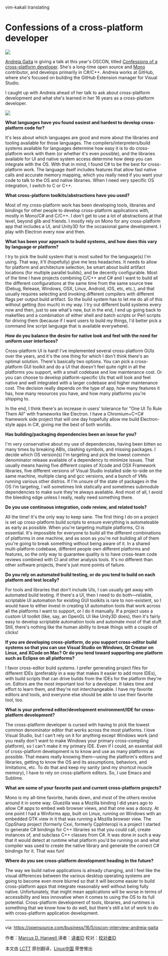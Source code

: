 vim-kakali translating



Confessions of a cross-platform developer
=============================================

![](https://opensource.com/sites/default/files/styles/image-full-size/public/images/business/business_clouds.png?itok=cucHuJnU)

[Andreia Gaita][1] is giving a talk at this year's OSCON, titled [Confessions of a cross-platform developer][2]. She's a long-time open source and [Mono][3] contributor, and develops primarily in C#/C++. Andreia works at GitHub, where she's focused on building the GitHub Extension manager for Visual Studio.

I caught up with Andreia ahead of her talk to ask about cross-platform development and what she's learned in her 16 years as a cross-platform developer.

![](https://opensource.com/sites/default/files/images/life/Interview%20banner%20Q%26A.png)

**What languages have you found easiest and hardest to develop cross-platform code for?**

It's less about which languages are good and more about the libraries and tooling available for those languages. The compilers/interpreters/build systems available for languages determine how easy it is to do cross-platform work with them (or whether it's even possible), and the libraries available for UI and native system access determine how deep you can integrate with the OS. With that in mind, I found C# to be the best for cross-platform work. The language itself includes features that allow fast native calls and accurate memory mapping, which you really need if you want your code to talk to the OS and native libraries. When I need very specific OS integration, I switch to C or C++.

**What cross-platform toolkits/abstractions have you used?** 

Most of my cross-platform work has been developing tools, libraries and bindings for other people to develop cross-platform applications with, mostly in Mono/C# and C/C++. I don't get to use a lot of abstractions at that level, beyond glib and friends. I mostly rely on Mono for any cross-platform app that includes a UI, and Unity3D for the occasional game development. I play with Electron every now and then.

**What has been your approach to build systems, and how does this vary by language or platform?** 

I try to pick the build system that is most suited for the language(s) I'm using. That way, it'll (hopefully) give me less headaches. It needs to allow for platform and architecture selection, be smart about build artifact locations (for multiple parallel builds), and be decently configurable. Most of the time I have projects combining C/C++ and C# and I want to build all the different configurations at the same time from the same source tree (Debug, Release, Windows, OSX, Linux, Android, iOS, etc, etc.), and that usually requires selecting and invoking different compilers with different flags per output build artifact. So the build system has to let me do all of this without getting (too much) in my way. I try out different build systems every now and then, just to see what's new, but in the end, I end up going back to makefiles and a combination of either shell and batch scripts or Perl scripts for driving them (because if I want users to build my things, I'd better pick a command line script language that is available everywhere).

**How do you balance the desire for native look and feel with the need for uniform user interfaces?** 

Cross-platform UI is hard! I've implemented several cross-platform GUIs over the years, and it's the one thing for which I don't think there's an optimal solution. There's basically two options. You can pick a cross-platform GUI toolkit and do a UI that doesn't feel quite right in all the platforms you support, with a small codebase and low maintenance cost. Or you can choose to develop platform-specific UIs that will look and feel native and well integrated with a larger codebase and higher maintenance cost. The decision really depends on the type of app, how many features it has, how many resources you have, and how many platforms you're shipping to.

In the end, I think there's an increase in users' tolerance for "One UI To Rule Them All" with frameworks like Electron. I have a Chromium+C+C# framework side project that will one day hopefully allow me build Electron-style apps in C#, giving me the best of both worlds.

**Has building/packaging dependencies been an issue for you?** 

I'm very conservative about my use of dependencies, having been bitten so many times by breaking ABIs, clashing symbols, and missing packages. I decide which OS version(s) I'm targeting and pick the lowest common denominator release available of a dependency to minimize issues. That usually means having five different copies of Xcode and OSX Framework libraries, five different versions of Visual Studio installed side-to-side on the same machine, multiple clang and gcc versions, and a bunch of VMs running various other distros. If I'm unsure of the state of packages in the OS I'm targeting, I will sometimes link statically and sometimes submodule dependencies to make sure they're always available. And most of all, I avoid the bleeding edge unless I really, really need something there.

**Do you use continuous integration, code review, and related tools?** 

All the time! It's the only way to keep sane. The first thing I do on a project is set up cross-platform build scripts to ensure everything is automateable as early as possible. When you're targeting multiple platforms, CI is essential. It's impossible for everyone to build all the different combinations of platforms in one machine, and as soon as you're not building all of them you're going to break something without being aware of it. In a shared multi-platform codebase, different people own different platforms and features, so the only way to guarantee quality is to have cross-team code reviews combined with CI and other analysis tools. It's no different than other software projects, there's just more points of failure.

**Do you rely on automated build testing, or do you tend to build on each platform and test locally?** 

For tools and libraries that don't include UIs, I can usually get away with automated build testing. If there's a UI, then I need to do both—reliable, scriptable UI automation for existing GUI toolkits is rare to non-existent, so I would have to either invest in creating UI automation tools that work across all the platforms I want to support, or I do it manually. If a project uses a custom UI toolkit (like, say, an OpenGL UI like Unity3D does), then it's fairly easy to develop scriptable automation tools and automate most of that stuff. Still, there's nothing like the human ability to break things with a couple of clicks!

**If you are developing cross-platform, do you support cross-editor build systems so that you can use Visual Studio on Windows, Qt Creator on Linux, and XCode on Mac? Or do you tend toward supporting one platform such as Eclipse on all platforms?** 

I favor cross-editor build systems. I prefer generating project files for different IDEs (preferably in a way that makes it easier to add more IDEs), with build scripts that can drive builds from the IDEs for the platform they're on. Editors are the most important tool for a developer. It takes time and effort to learn them, and they're not interchangeable. I have my favorite editors and tools, and everyone else should be able to use their favorite tool, too.

**What is your preferred editor/development environment/IDE for cross-platform development?** 

The cross-platform developer is cursed with having to pick the lowest common denominator editor that works across the most platforms. I love Visual Studio, but I can't rely on it for anything except Windows work (and you really don't want to make Windows your primary cross-compiling platform), so I can't make it my primary IDE. Even if I could, an essential skill of cross-platform development is to know and use as many platforms as possible. That means really knowing them—using the platform's editors and libraries, getting to know the OS and its assumptions, behaviors, and limitations, etc. To do that and keep my sanity (and my shortcut muscle memory), I have to rely on cross-platform editors. So, I use Emacs and Sublime.

**What are some of your favorite past and current cross-platform projects?** 

Mono is my all-time favorite, hands down, and most of the others revolve around it in some way. Gluezilla was a Mozilla binding I did years ago to allow C# apps to embed web browser views, and that one was a doozy. At one point I had a Winforms app, built on Linux, running on Windows with an embedded GTK view in it that was running a Mozilla browser view. The CppSharp project (formerly Cxxi, formerly CppInterop) is a project I started to generate C# bindings for C++ libraries so that you could call, create instances of, and subclass C++ classes from C#. It was done in such a way that it would detect at runtime what platform you'd be running on and what compiler was used to create the native library and generate the correct C# bindings for it. That was fun!

**Where do you see cross-platform development heading in the future?** 

The way we build native applications is already changing, and I feel like the visual differences between the various desktop operating systems are going to become even more blurred so that it will become easier to build cross-platform apps that integrate reasonably well without being fully native. Unfortunately, that might mean applications will be worse in terms of accessibility and less innovative when it comes to using the OS to its full potential. Cross-platform development of tools, libraries, and runtimes is something that we know how to do well, but there's still a lot of work to do with cross-platform application development.


--------------------------------------------------------------------------------

via: https://opensource.com/business/16/5/oscon-interview-andreia-gaita

作者：[Marcus D. Hanwell ][a]
译者：[译者ID](https://github.com/译者ID)
校对：[校对者ID](https://github.com/校对者ID)

本文由 [LCTT](https://github.com/LCTT/TranslateProject) 原创翻译，[Linux中国](https://linux.cn/) 荣誉推出

[a]: https://opensource.com/users/mhanwell
[1]: https://twitter.com/sh4na
[2]: http://conferences.oreilly.com/oscon/open-source-us/public/schedule/detail/48702
[3]: http://www.mono-project.com/
